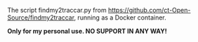 The script findmy2traccar.py from https://github.com/ct-Open-Source/findmy2traccar, running as a Docker container.

**Only for my personal use. NO SUPPORT IN ANY WAY!**
